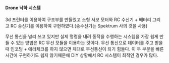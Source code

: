 #### Drone 낙하 시스템
3d 프린터를 이용하여 구조부를 만들었고 소형 서보 모터와 RC 수신기 + 배터리 그리고 RC 송신기를 이용하여 구현하였다.(송수신기는 Spektrum 사의 것을 사용)

무선 통신을 널리 쓰고 있지만 실제 명령을 내려 동작을 수행하는 시스템을 가장 쉽게 만들 수 있는 방법은 RC 무선 모듈을 이용하는 것이다. 무선 통신으로 데이터를 주고 받을 때 인코딩 + 에러체크를 하지 않으면 제대로 무선통신이 되기 힘들다. 이 두 부분을 빠른 시간에 구현하기도 쉽지 않기때문에 DIY 상황에서 RC 시스템이 최적인 경우가 많다.
